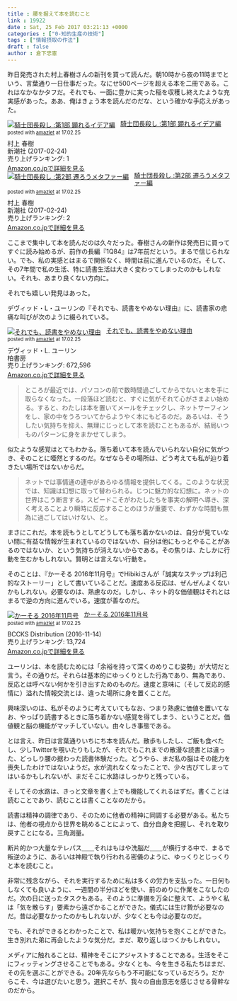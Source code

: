 ```yaml
---
title : 腰を据えて本を読むこと
link : 19922
date : Sat, 25 Feb 2017 03:21:13 +0000
categories : ["0-知的生産の技術"]
tags : ["情報摂取の作法"]
draft : false
author : 倉下忠憲
---
```


昨日発売された村上春樹さんの新刊を買って読んだ。朝10時から夜の11時までという、言葉通り一日仕事だった。なにせ500ページを超える本を二冊である。これはなかなかタフだ。それでも、一面に豊かに実った稲を収穫し終えたような充実感があった。ああ、俺はきょう本を読んだのだな、という確かな手応えがあった。

<div class="amazlet-box" style="margin-bottom:0px;"><div class="amazlet-image" style="float:left;margin:0px 12px 1px 0px;"><a href="http://www.amazon.co.jp/exec/obidos/ASIN/410353432X/rashita1000-22/ref=nosim/" name="amazletlink" target="_blank"><img src="https://images-fe.ssl-images-amazon.com/images/I/51zgU-HZRKL._SL160_.jpg" alt="騎士団長殺し :第1部 顕れるイデア編" style="border: none;" /></a></div><div class="amazlet-info" style="line-height:120%; margin-bottom: 10px"><div class="amazlet-name" style="margin-bottom:10px;line-height:120%"><a href="http://www.amazon.co.jp/exec/obidos/ASIN/410353432X/rashita1000-22/ref=nosim/" name="amazletlink" target="_blank">騎士団長殺し :第1部 顕れるイデア編</a><div class="amazlet-powered-date" style="font-size:80%;margin-top:5px;line-height:120%">posted with <a href="http://www.amazlet.com/" title="amazlet" target="_blank">amazlet</a> at 17.02.25</div></div><div class="amazlet-detail">村上 春樹 <br />新潮社 (2017-02-24)<br />売り上げランキング: 1<br /></div><div class="amazlet-sub-info" style="float: left;"><div class="amazlet-link" style="margin-top: 5px"><a href="http://www.amazon.co.jp/exec/obidos/ASIN/410353432X/rashita1000-22/ref=nosim/" name="amazletlink" target="_blank">Amazon.co.jpで詳細を見る</a></div></div></div><div class="amazlet-footer" style="clear: left"></div></div>

<div class="amazlet-box" style="margin-bottom:0px;"><div class="amazlet-image" style="float:left;margin:0px 12px 1px 0px;"><a href="http://www.amazon.co.jp/exec/obidos/ASIN/4103534338/rashita1000-22/ref=nosim/" name="amazletlink" target="_blank"><img src="https://images-fe.ssl-images-amazon.com/images/I/51DvGae6FtL._SL160_.jpg" alt="騎士団長殺し :第2部 遷ろうメタファー編" style="border: none;" /></a></div><div class="amazlet-info" style="line-height:120%; margin-bottom: 10px"><div class="amazlet-name" style="margin-bottom:10px;line-height:120%"><a href="http://www.amazon.co.jp/exec/obidos/ASIN/4103534338/rashita1000-22/ref=nosim/" name="amazletlink" target="_blank">騎士団長殺し :第2部 遷ろうメタファー編</a><div class="amazlet-powered-date" style="font-size:80%;margin-top:5px;line-height:120%">posted with <a href="http://www.amazlet.com/" title="amazlet" target="_blank">amazlet</a> at 17.02.25</div></div><div class="amazlet-detail">村上 春樹 <br />新潮社 (2017-02-24)<br />売り上げランキング: 2<br /></div><div class="amazlet-sub-info" style="float: left;"><div class="amazlet-link" style="margin-top: 5px"><a href="http://www.amazon.co.jp/exec/obidos/ASIN/4103534338/rashita1000-22/ref=nosim/" name="amazletlink" target="_blank">Amazon.co.jpで詳細を見る</a></div></div></div><div class="amazlet-footer" style="clear: left"></div></div>

ここまで集中して本を読んだのは久々だった。春樹さんの新作は発売日に買ってすぐに読み始めるが、前作の長編『1Q84』は7年前だという。まるで信じられない。でも、私の実感とはまるで関係なく、時間は前に進んでいるのだ。そして、その7年間で私の生活、特に読書生活は大きく変わってしまったのかもしれない。それも、あまり良くない方向に。

それでも嬉しい発見はあった。

デヴィッド・L・ユーリンの『それでも、読書をやめない理由』に、読書家の悲痛な叫びが次のように綴られている。

<div class="amazlet-box" style="margin-bottom:0px;"><div class="amazlet-image" style="float:left;margin:0px 12px 1px 0px;"><a href="http://www.amazon.co.jp/exec/obidos/ASIN/4760140840/rashita1000-22/ref=nosim/" name="amazletlink" target="_blank"><img src="https://images-fe.ssl-images-amazon.com/images/I/41buAeGrvcL._SL160_.jpg" alt="それでも、読書をやめない理由" style="border: none;" /></a></div><div class="amazlet-info" style="line-height:120%; margin-bottom: 10px"><div class="amazlet-name" style="margin-bottom:10px;line-height:120%"><a href="http://www.amazon.co.jp/exec/obidos/ASIN/4760140840/rashita1000-22/ref=nosim/" name="amazletlink" target="_blank">それでも、読書をやめない理由</a><div class="amazlet-powered-date" style="font-size:80%;margin-top:5px;line-height:120%">posted with <a href="http://www.amazlet.com/" title="amazlet" target="_blank">amazlet</a> at 17.02.25</div></div><div class="amazlet-detail">デヴィッド・L. ユーリン <br />柏書房 <br />売り上げランキング: 672,596<br /></div><div class="amazlet-sub-info" style="float: left;"><div class="amazlet-link" style="margin-top: 5px"><a href="http://www.amazon.co.jp/exec/obidos/ASIN/4760140840/rashita1000-22/ref=nosim/" name="amazletlink" target="_blank">Amazon.co.jpで詳細を見る</a></div></div></div><div class="amazlet-footer" style="clear: left"></div></div>


<blockquote>
ところが最近では、パソコンの前で数時間過ごしてからでないと本を手に取らなくなった。一段落ほど読むと、すぐに気がそれて心がさまよい始める。すると、わたしは本を置いてメールをチェックし、ネットサーフィンをし、家の中をうろついてからようやく本にもどるのだ。あるいは、そうしたい気持ちを抑え、無理にじっとして本を読むこともあるが、結局いつものパターンに身をまかせてしまう。
</blockquote>

似たような感覚はとてもわかる。落ち着いて本を読んでいられない自分に気がつき、そのことに唖然とするのだ。なぜならその場所は、どう考えても私が辿り着きたい場所ではないからだ。

<blockquote>
ネットでは事情通の連中があらゆる情報を提供してくる。このような状況では、知識は幻想に取って替わられる。じつに魅力的な幻想に。ネットの世界はこう断言する。スピードこそがわたしたちを事実の解明へ導き、深く考えることより瞬時に反応することのほうが重要で、わずかな時間も無為に過ごしてはいけない、と。
</blockquote>

まさにこれだ。本を読もうとしてどうしても落ち着かないのは、自分が見ていない間に有益な情報が生まれているのではないか、自分は他にもっとやることがあるのではないか、という気持ちが消えないからである。その焦りは、たしかに行動を生むかもしれない。賢明とは言えない行動を。

そのことは、『かーそる 2016年11月号』でHibikiさんが「誠実なステップは利己的なストーリー」として書いていることだ。速度ある反応は、ぜんぜんよくないかもしれない。必要なのは、熟慮なのだ。しかし、ネット的な価値観はそれとはまるで逆の方向に進んでいる。速度が善なのだ。

<div class="amazlet-box" style="margin-bottom:0px;"><div class="amazlet-image" style="float:left;margin:0px 12px 1px 0px;"><a href="http://www.amazon.co.jp/exec/obidos/ASIN/B01MYMT67Y/rashita1000-22/ref=nosim/" name="amazletlink" target="_blank"><img src="https://images-fe.ssl-images-amazon.com/images/I/41q6UQkwmxL._SL160_.jpg" alt="かーそる 2016年11月号" style="border: none;" /></a></div><div class="amazlet-info" style="line-height:120%; margin-bottom: 10px"><div class="amazlet-name" style="margin-bottom:10px;line-height:120%"><a href="http://www.amazon.co.jp/exec/obidos/ASIN/B01MYMT67Y/rashita1000-22/ref=nosim/" name="amazletlink" target="_blank">かーそる 2016年11月号</a><div class="amazlet-powered-date" style="font-size:80%;margin-top:5px;line-height:120%">posted with <a href="http://www.amazlet.com/" title="amazlet" target="_blank">amazlet</a> at 17.02.25</div></div><div class="amazlet-detail">BCCKS Distribution (2016-11-14)<br />売り上げランキング: 13,724<br /></div><div class="amazlet-sub-info" style="float: left;"><div class="amazlet-link" style="margin-top: 5px"><a href="http://www.amazon.co.jp/exec/obidos/ASIN/B01MYMT67Y/rashita1000-22/ref=nosim/" name="amazletlink" target="_blank">Amazon.co.jpで詳細を見る</a></div></div></div><div class="amazlet-footer" style="clear: left"></div></div>


ユーリンは、本を読むためには「余裕を持って深くのめりこむ姿勢」が大切だと言う。その通りだ。それらは基本的にゆっくりとした行為であり、無為であり、反応とは呼べない何かを引き出すためのものだ。速度と意味に（そして反応的感情に）溢れた情報交流とは、違った場所に身を置くことだ。

興味深いのは、私がそのように考えていてもなお、つまり熟慮に価値を置いてなお、やっぱり読書するときに落ち着かない感覚を得てしまう、ということだ。価値観と脳の機能がマッチしていない。由々しき事態である。

とは言え、昨日は言葉通りいちにち本を読んだ。散歩もしたし、ご飯も食べたし、少しTwitterを覗いたりもしたが、それでもこれまでの散漫な読書とは違った、どっしり腰の据わった読書体験だった。どうやら、まだ私の脳はその能力を喪失したわけではないようだ。水が流れなくなったことで、少々古びてしまってはいるかもしれないが、まだそこに水路はしっかりと残っている。

そしてその水路は、きっと文章を書く上でも機能してくれるはずだ。書くことは読むことであり、読むことは書くことなのだから。

読書は精神の調律であり、そのために他者の精神に同調する必要がある。私たちは、他者の視点から世界を眺めることによって、自分自身を把握し、それを取り戻すことになる。三角測量。

断片的かつ大量なテレパス＿＿それはもはや洗脳だ＿＿が横行する中で、まるで叛逆のように、あるいは神殿で執り行われる密儀のように、ゆっくりとじっくりと本を読むこと。

非常に残念ながら、それを実行するために私は多くの労力を支払った。一日何もしなくても良いように、一週間の半分ほどを使い、前のめりに作業をこなしたのだ。次の日に送ったタスクもある。そのように準備を万全に整えて、ようやく私は「気を散らす」要素から遠ざかることができた。儀式には生け贄が必要なのだ。昔は必要なかったのかもしれないが、少なくとも今は必要なのだ。

でも、それができるとわかったことで、私は暖かい気持ちを抱くことができた。生き別れた弟に再会したような気分だ。まだ、取り返しはつくかもしれない。

メディアに触れることは、精神をそこにアジャストすることである。生活をそこにフィッティングさせることでもある。少なくとも、今を生きる私たちはまだ、その先を選ぶことができる。20年先ならもう不可能になっているだろう。だからこそ、今は選びたいと思う。選択こそが、我々の自由意志を感じさせる骨幹なのだから。
